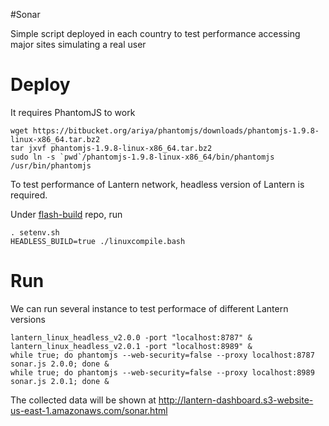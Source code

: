 #Sonar

Simple script deployed in each country to test performance accessing major sites simulating a real user

# Deploy
It requires PhantomJS to work

```
wget https://bitbucket.org/ariya/phantomjs/downloads/phantomjs-1.9.8-linux-x86_64.tar.bz2
tar jxvf phantomjs-1.9.8-linux-x86_64.tar.bz2
sudo ln -s `pwd`/phantomjs-1.9.8-linux-x86_64/bin/phantomjs /usr/bin/phantomjs
```

To test performance of Lantern network, headless version of Lantern is required.

Under [flash-build](https://github.com/getlantern/flashlight-build) repo, run

```
. setenv.sh
HEADLESS_BUILD=true ./linuxcompile.bash
```

# Run

We can run several instance to test performace of different Lantern versions
```
lantern_linux_headless_v2.0.0 -port "localhost:8787" &
lantern_linux_headless_v2.0.1 -port "localhost:8989" &
while true; do phantomjs --web-security=false --proxy localhost:8787 sonar.js 2.0.0; done &
while true; do phantomjs --web-security=false --proxy localhost:8989 sonar.js 2.0.1; done &
```

The collected data will be shown at http://lantern-dashboard.s3-website-us-east-1.amazonaws.com/sonar.html

